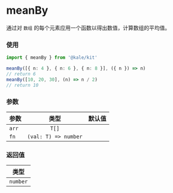 # meanBy

通过对 `数组` 的每个元素应用一个函数以得出数值，计算数组的平均值。

### 使用

```ts
import { meanBy } from '@kale/kit'

meanBy([{ n: 4 }, { n: 6 }, { n: 8 }], ({ n }) => n)
// return 6
meanBy([10, 20, 30], (n) => n / 2)
// return 10
```

### 参数

| 参数  |         类型         | 默认值 |
| ----- | :------------------: | -----: |
| `arr` |        `T[]`         |        |
| `fn`  | `(val: T) => number` |        |

### 返回值

|   类型   |
| :------: |
| `number` |
